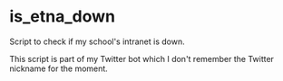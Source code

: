 # is_etna_down

Script to check if my school's intranet is down.

This script is part of my Twitter bot which I don't remember the Twitter nickname for the moment.

